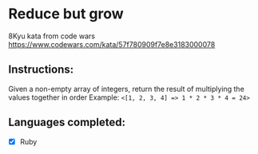 # Reduce but grow

8Kyu kata from code wars
https://www.codewars.com/kata/57f780909f7e8e3183000078

## Instructions:
Given a non-empty array of integers, return the result of multiplying the values together in order
Example:
`<[1, 2, 3, 4] => 1 * 2 * 3 * 4 = 24>`

## Languages completed:

*[x] Ruby
